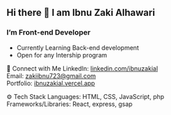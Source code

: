 ## Hi there 👋 I am Ibnu Zaki Alhawari

### I’m Front-end Developer
- Currently Learning Back-end development
- Open for any Intership program

🌟 Connect with Me
LinkedIn: [linkedin.com/ibnuzakial](https://www.linkedin.com/in/ibnuzakial/)<br>
Email: [zakiibnu723@gmail.com](mailto:zakiibnu723@gmail.com?)<br>
Portfolio: [ibnuzakial.vercel.app](https://ibnuzakial.vercel.app/)<br>

⚙️ Tech Stack
Languages: HTML, CSS, JavaScript, php
Frameworks/Libraries: React, express, gsap
